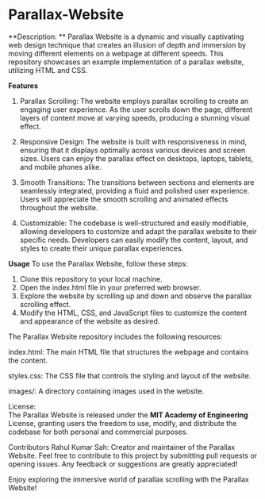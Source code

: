 # Parallax-Website

**Description: **
Parallax Website is a dynamic and visually captivating web design technique that creates an illusion of depth and immersion by moving different elements on a webpage at different speeds. This repository showcases an example implementation of a parallax website, utilizing HTML and CSS.

**Features**
1. Parallax Scrolling: The website employs parallax scrolling to create an engaging user experience. As the user scrolls down the page, different layers of content move at varying speeds, producing a stunning visual effect.

2. Responsive Design: The website is built with responsiveness in mind, ensuring that it displays optimally across various devices and screen sizes. Users can enjoy the parallax effect on desktops, laptops, tablets, and mobile phones alike.

3. Smooth Transitions: The transitions between sections and elements are seamlessly integrated, providing a fluid and polished user experience. Users will appreciate the smooth scrolling and animated effects throughout the website.

4. Customizable: The codebase is well-structured and easily modifiable, allowing developers to customize and adapt the parallax website to their specific needs. Developers can easily modify the content, layout, and styles to create their unique parallax experiences.

**Usage**
To use the Parallax Website, follow these steps:

1. Clone this repository to your local machine.
2. Open the index.html file in your preferred web browser.
3. Explore the website by scrolling up and down and observe the parallax scrolling effect.
4. Modify the HTML, CSS, and JavaScript files to customize the content and appearance of the website as desired.

The Parallax Website repository includes the following resources:

index.html: The main HTML file that structures the webpage and contains the content.

styles.css: The CSS file that controls the styling and layout of the website.

images/: A directory containing images used in the website.

License:<br>
The Parallax Website is released under the **MIT Academy of Engineering** License, granting users the freedom to use, modify, and distribute the codebase for both personal and commercial purposes.

Contributors
Rahul Kumar Sah: Creator and maintainer of the Parallax Website.
Feel free to contribute to this project by submitting pull requests or opening issues. Any feedback or suggestions are greatly appreciated!

Enjoy exploring the immersive world of parallax scrolling with the Parallax Website!
